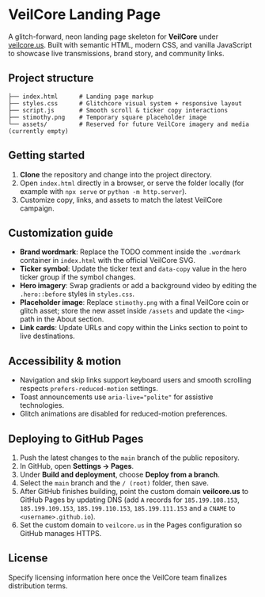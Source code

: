 # VeilCore Landing Page

A glitch-forward, neon landing page skeleton for **VeilCore** under [veilcore.us](https://veilcore.us). Built with semantic HTML, modern CSS, and vanilla JavaScript to showcase live transmissions, brand story, and community links.

## Project structure

```
├── index.html      # Landing page markup
├── styles.css      # Glitchcore visual system + responsive layout
├── script.js       # Smooth scroll & ticker copy interactions
├── stimothy.png    # Temporary square placeholder image
└── assets/         # Reserved for future VeilCore imagery and media (currently empty)
```

## Getting started

1. **Clone** the repository and change into the project directory.
2. Open `index.html` directly in a browser, or serve the folder locally (for example with `npx serve` or `python -m http.server`).
3. Customize copy, links, and assets to match the latest VeilCore campaign.

## Customization guide

- **Brand wordmark**: Replace the TODO comment inside the `.wordmark` container in `index.html` with the official VeilCore SVG.
- **Ticker symbol**: Update the ticker text and `data-copy` value in the hero ticker group if the symbol changes.
- **Hero imagery**: Swap gradients or add a background video by editing the `.hero::before` styles in `styles.css`.
- **Placeholder image**: Replace `stimothy.png` with a final VeilCore coin or glitch asset; store the new asset inside `/assets` and update the `<img>` path in the About section.
- **Link cards**: Update URLs and copy within the Links section to point to live destinations.

## Accessibility & motion

- Navigation and skip links support keyboard users and smooth scrolling respects `prefers-reduced-motion` settings.
- Toast announcements use `aria-live="polite"` for assistive technologies.
- Glitch animations are disabled for reduced-motion preferences.

## Deploying to GitHub Pages

1. Push the latest changes to the `main` branch of the public repository.
2. In GitHub, open **Settings → Pages**.
3. Under **Build and deployment**, choose **Deploy from a branch**.
4. Select the `main` branch and the `/ (root)` folder, then save.
5. After GitHub finishes building, point the custom domain **veilcore.us** to GitHub Pages by updating DNS (add `A` records for `185.199.108.153`, `185.199.109.153`, `185.199.110.153`, `185.199.111.153` and a `CNAME` to `<username>.github.io`).
6. Set the custom domain to `veilcore.us` in the Pages configuration so GitHub manages HTTPS.

## License

Specify licensing information here once the VeilCore team finalizes distribution terms.
